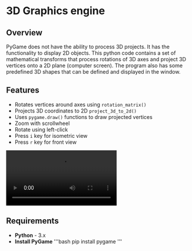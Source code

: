 # 3D Graphics engine

## Overview
PyGame does not have the ability to process 3D projects. It has the functionality to display 2D objects. This python code contains a set of mathematical transforms that process rotations of 3D axes and project 3D vertices onto a 2D plane (computer screen). The program also has some predefined 3D shapes that can be defined and displayed in the window.

## Features
- Rotates vertices around axes using `rotation_matrix()`
- Projects 3D coordinates to 2D `project_3d_to_2d()`
- Uses `pygame.draw()` functions to draw projected vertices
- Zoom with scrollwheel
- Rotate using left-click
- Press `i` key for isometric view
- Press `r` key for front view

![Video](https://github.com/ImsaraSamarasinghe/3D-graphics-engine/blob/main/2024-10-14%2020-13-26.mp4)

## Requirements
- **Python** - 3.x
- **Install PyGame**
'''bash
pip install pygame
'''

